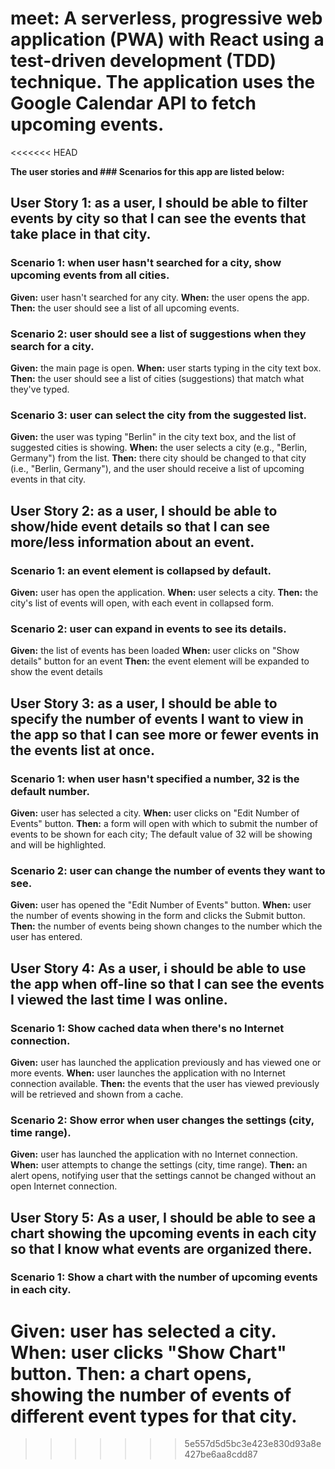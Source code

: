 # meet: A serverless, progressive web application (PWA) with React using a test-driven development (TDD) technique. The application uses the Google Calendar API to fetch upcoming events.
<<<<<<< HEAD

**The user stories and ### Scenarios for this app are listed below:**

## User Story 1: as a user, I should be able to filter events by city so that I can see the events that take place in that city.

### **Scenario 1:** when user hasn't searched for a city, show upcoming events from all cities.
**Given:** user hasn't searched for any city.
**When:** the user opens the app.
**Then:** the user should see a list of all upcoming events.

### **Scenario 2:** user should see a list of suggestions when they search for a city.
**Given:** the main page is open.
**When:** user starts typing in the city text box.
**Then:** the user should see a list of cities (suggestions) that match what they've typed.

### **Scenario 3:** user can select the city from the suggested list.
**Given:** the user was typing "Berlin" in the city text box, and the list of suggested cities is showing.
**When:** the user selects a city (e.g., "Berlin, Germany") from the list.
**Then:** there city should be changed to that city (i.e., "Berlin, Germany"), and the user should receive a list of upcoming events in that city.

## User Story 2: as a user, I should be able to show/hide event details so that I can see more/less information about an event.

### **Scenario 1:** an event element is collapsed by default.
**Given:** user has open the application.
**When:** user selects a city.
**Then:** the city's list of events will open, with each event in collapsed form.

### **Scenario 2:** user can expand in events to see its details.
**Given:** the list of events has been loaded
**When:** user clicks on "Show details" button for an event
**Then:** the event element will be expanded to show the event details

## User Story 3: as a user, I should be able to specify the number of events I want to view in the app so that I can see more or fewer events in the events list at once.

### **Scenario 1:** when user hasn't specified a number, 32 is the default number.
**Given:** user has selected a city.
**When:** user clicks on "Edit Number of Events" button.
**Then:** a form will open with which to submit the number of events to be shown for each city; The default value of 32 will be showing and will be highlighted.

### **Scenario 2:** user can change the number of events they want to see.
**Given:** user has opened the "Edit Number of Events" button.
**When:** user the number of events showing in the form and clicks the Submit button.
**Then:** the number of events being shown changes to the number which the user has entered.

## User Story 4: As a user, i should be able to use the app when off-line so that I can see the events I viewed the last time I was online.

### **Scenario 1:** Show cached data when there's no Internet connection.
**Given:** user has launched the application previously and has viewed one or more events.
**When:** user launches the application with no Internet connection available.
**Then:** the events that the user has viewed previously will be retrieved and shown from a cache.

### **Scenario 2:** Show error when user changes the settings (city, time range).
**Given:** user has launched the application with no Internet connection.
**When:** user attempts to change the settings (city, time range).
**Then:** an alert opens, notifying user that the settings cannot be changed without an open Internet connection.

## User Story 5:  As a user, I should be able to see a chart showing the upcoming events in each city so that I know what events are organized there.

### **Scenario 1:**   Show a chart with the number of upcoming events in each city.
**Given:** user has selected a city.
**When:** user clicks "Show Chart" button.
**Then:** a chart opens, showing the number of events of different event types for that city.
=======
>>>>>>> 5e557d5d5bc3e423e830d93a8e427be6aa8cdd87
